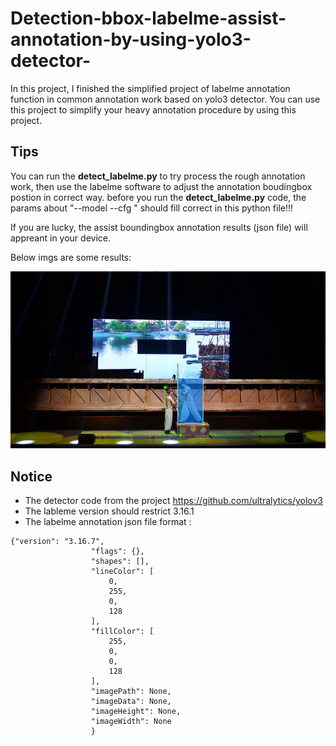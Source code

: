 # Detection-bbox-labelme-assist-annotation-by-using-yolo3-detector-
In this project, I finished the simplified project of labelme annotation function in common annotation work based on yolo3 detector. You can use this project to simplify your heavy annotation procedure by using this project.


## Tips
You can run the **detect_labelme.py** to try process the rough annotation work, then use the labelme software to adjust the annotation boudingbox postion in correct way.
before you run the **detect_labelme.py** code, the params about "--model --cfg " should fill correct in this python file!!!

If you are lucky, the assist boundingbox annotation results (json file) will appreant in your device.

Below imgs are some results:

![img annoation_result](https://raw.githubusercontent.com/Ronales/Detection-bbox-labelme-assist-annotation-by-using-yolo3-detector-/master/annotation_example.png)


## Notice 

- The detector code from the project https://github.com/ultralytics/yolov3
- The lableme version should restrict  3.16.1 
- The labelme annotation json file format :

```
{"version": "3.16.7",
                  "flags": {},
                  "shapes": [],
                  "lineColor": [
                      0,
                      255,
                      0,
                      128
                  ],
                  "fillColor": [
                      255,
                      0,
                      0,
                      128
                  ],
                  "imagePath": None,
                  "imageData": None,
                  "imageHeight": None,
                  "imageWidth": None
                  }
```
